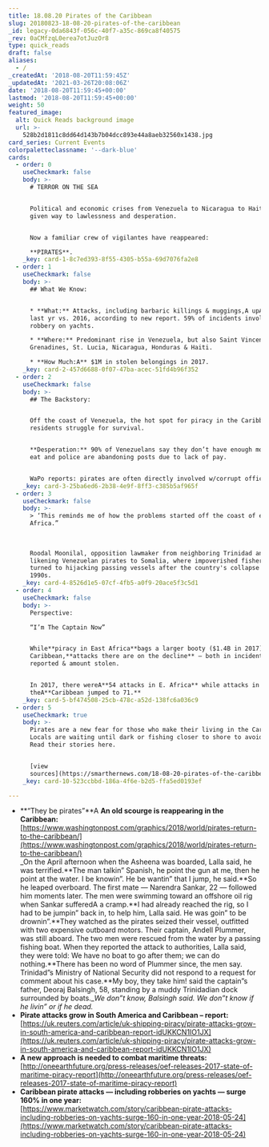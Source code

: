 ```yaml
---
title: 18.08.20 Pirates of the Caribbean
slug: 20180823-18-08-20-pirates-of-the-caribbean
_id: legacy-0da6843f-056c-40f7-a35c-869ca8f40575
_rev: 0aCMfzqL0erea7otJuzOr8
type: quick_reads
draft: false
aliases:
  - /
_createdAt: '2018-08-20T11:59:45Z'
_updatedAt: '2021-03-26T20:08:06Z'
date: '2018-08-20T11:59:45+00:00'
lastmod: '2018-08-20T11:59:45+00:00'
weight: 50
featured_image:
  alt: Quick Reads background image
  url: >-
    528b2d1811c8dd64d143b7b04dcc893e44a8aeb32560x1438.jpg
card_series: Current Events
colorpaletteclassname: '--dark-blue'
cards:
  - order: 0
    useCheckmark: false
    body: >-
      # TERROR ON THE SEA


      Political and economic crises from Venezuela to Nicaragua to Haiti have
      given way to lawlessness and desperation.


      Now a familiar crew of vigilantes have reappeared:  

      **PIRATES**.
    _key: card-1-8c7ed393-8f55-4305-b55a-69d7076fa2e8
  - order: 1
    useCheckmark: false
    body: >-
      ## What We Know:


      * **What:** Attacks, including barbaric killings & muggings,A upA 163%
      last yr vs. 2016, according to new report. 59% of incidents involve
      robbery on yachts.

      * **Where:** Predominant rise in Venezuela, but also Saint Vincent and the
      Grenadines, St. Lucia, Nicaragua, Honduras & Haiti.

      * **How Much:A** $1M in stolen belongings in 2017.
    _key: card-2-457d6688-0f07-47ba-acec-51fd4b96f352
  - order: 2
    useCheckmark: false
    body: >-
      ## The Backstory:


      Off the coast of Venezuela, the hot spot for piracy in the Caribbean,
      residents struggle for survival.


      **Desperation:** 90% of Venezuelans say they don’t have enough money to
      eat and police are abandoning posts due to lack of pay.


      WaPo reports: pirates are often directly involved w/corrupt officials.
    _key: card-3-25ba6ed6-2b38-4e9f-8ff3-c385b5af965f
  - order: 3
    useCheckmark: false
    body: >-
      > ‘This reminds me of how the problems started off the coast of eastern
      Africa.”  
        
        
        
      Roodal Moonilal, opposition lawmaker from neighboring Trinidad and Tobago,
      likening Venezuelan pirates to Somalia, where impoverished fisherman
      turned to hijacking passing vessels after the country's collapse in the
      1990s.
    _key: card-4-8526d1e5-07cf-4fb5-a0f9-20ace5f3c5d1
  - order: 4
    useCheckmark: false
    body: >-
      Perspective:  

      “I’m The Captain Now”


      While**piracy in East Africa**bags a larger booty ($1.4B in 2017) vs.
      Caribbean,**attacks there are on the decline** – both in incidents
      reported & amount stolen.


      In 2017, there wereA**54 attacks in E. Africa** while attacks in
      theA**Caribbean jumped to 71.**
    _key: card-5-bf474508-25cb-478c-a52d-138fc6a036c9
  - order: 5
    useCheckmark: true
    body: >-
      Pirates are a new fear for those who make their living in the Caribbean.
      Locals are waiting until dark or fishing closer to shore to avoid attacks.
      Read their stories here.


      [view
      sources](https://smarthernews.com/18-08-20-pirates-of-the-caribbean/)
    _key: card-10-523ccbbd-186a-4f6e-b2d5-ffa5ed0193ef

---
```

* **“They be pirates”**A **An old scourge is reappearing in the Caribbean:**  
[https://www.washingtonpost.com/graphics/2018/world/pirates-return-to-the-caribbean/](https://www.washingtonpost.com/graphics/2018/world/pirates-return-to-the-caribbean/)  
_On the April afternoon when the Asheena was boarded, Lalla said, he was terrified.**The man talkin” Spanish, he point the gun at me, then he point at the water. I be knowin”. He be wantin” that I jump, he said.**So he leaped overboard. The first mate — Narendra Sankar, 22 — followed him moments later. The men were swimming toward an offshore oil rig when Sankar sufferedA a cramp.**I had already reached the rig, so I had to be jumpin” back in, to help him, Lalla said. He was goin” to be drownin”.**They watched as the pirates seized their vessel, outfitted with two expensive outboard motors. Their captain, Andell Plummer, was still aboard. The two men were rescued from the water by a passing fishing boat. When they reported the attack to authorities, Lalla said, they were told: We have no boat to go after them; we can do nothing.**There has been no word of Plummer since, the men say. Trinidad”s Ministry of National Security did not respond to a request for comment about his case.**My boy, they take him! said the captain”s father, Deoraj Balsingh, 58, standing by a muddy Trinidadian dock surrounded by boats.__We don”t know, Balsingh said. We don”t know if he livin” or if he dead._
* **Pirate attacks grow in South America and Caribbean – report:**  
[https://uk.reuters.com/article/uk-shipping-piracy/pirate-attacks-grow-in-south-america-and-caribbean-report-idUKKCN1IO1JX](https://uk.reuters.com/article/uk-shipping-piracy/pirate-attacks-grow-in-south-america-and-caribbean-report-idUKKCN1IO1JX)
* **A new approach is needed to combat maritime threats:**  
[http://oneearthfuture.org/press-releases/oef-releases-2017-state-of-maritime-piracy-report](http://oneearthfuture.org/press-releases/oef-releases-2017-state-of-maritime-piracy-report)
* **Caribbean pirate attacks — including robberies on yachts — surge 160% in one year:**  
[https://www.marketwatch.com/story/caribbean-pirate-attacks-including-robberies-on-yachts-surge-160-in-one-year-2018-05-24](https://www.marketwatch.com/story/caribbean-pirate-attacks-including-robberies-on-yachts-surge-160-in-one-year-2018-05-24)